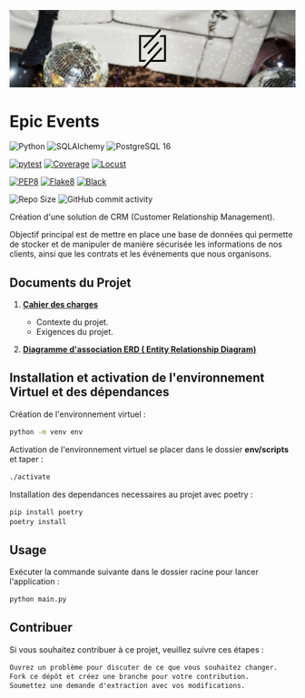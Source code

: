 ![image](./docs/images/Banner_epic_events.png)
# Epic Events

![Python](https://img.shields.io/badge/python-3.11.x-green.svg)
![SQLAlchemy](https://img.shields.io/badge/SQLAlchemy-2.0.30-green.svg)
![PostgreSQL 16](https://img.shields.io/badge/PostgreSQL-16-blue)


[![pytest](https://img.shields.io/badge/pytest-passing-success)](https://pytest.org)
[![Coverage](https://img.shields.io/badge/coverage-%25-green)](https://coverage.readthedocs.io/en/latest/)
[![Locust](https://img.shields.io/badge/locust-ready-brightgreen)](https://locust.io/)

[![PEP8](https://img.shields.io/badge/code%20style-pep8-orange.svg)](https://www.python.org/dev/peps/pep-0008/)
[![Flake8](https://img.shields.io/badge/flake8-checked-blueviolet)](https://flake8.pycqa.org/en/latest/)
[![Black](https://img.shields.io/badge/code%20style-black-000000.svg)](https://github.com/psf/black)

![Repo Size](https://img.shields.io/github/repo-size/geo1310/PROJET_12_EPIC_EVENTS)
![GitHub commit activity](https://img.shields.io/github/commit-activity/m/geo1310/PROJET_12_EPIC_EVENTS)

Création d'une solution de CRM (Customer Relationship Management).

Objectif principal est de mettre en place une base de données qui permette de stocker et de manipuler de manière sécurisée les informations de nos clients, ainsi que les contrats et les événements que nous organisons.

## Documents du Projet


1. __[Cahier des charges](docs/Backend+sécurisé_Cahier+des+charges+[2.0].pdf)__
    * Contexte du projet.
    * Exigences du projet.

1. __[Diagramme d'association ERD ( Entity Relationship Diagram) ](docs/Epic_Events_ERD.pdf)__

## Installation et activation de l'environnement Virtuel et des dépendances
Création de l'environnement virtuel : 
```bash
python -m venv env
```
Activation de l'environnement virtuel se placer dans le dossier **env/scripts** et taper : 
```bash
./activate
```
Installation des dependances necessaires au projet avec poetry : 
```bash
pip install poetry
poetry install

```
## Usage

Exécuter la commande suivante dans le dossier racine pour lancer l'application :

```bash
python main.py
```

## Contribuer

Si vous souhaitez contribuer à ce projet, veuillez suivre ces étapes :

    Ouvrez un problème pour discuter de ce que vous souhaitez changer.
    Fork ce dépôt et créez une branche pour votre contribution.
    Soumettez une demande d'extraction avec vos modifications.
